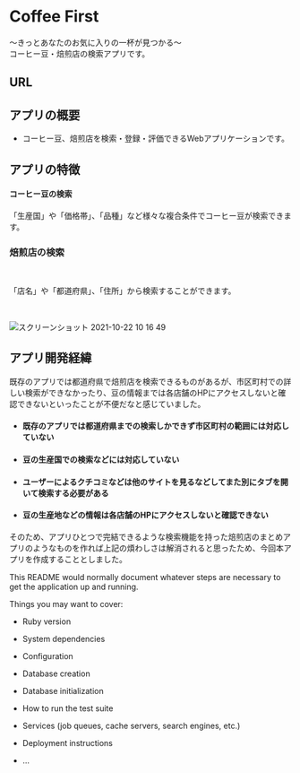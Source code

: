 # Coffee First
〜きっとあなたのお気に入りの一杯が見つかる〜<br>
コーヒー豆・焙煎店の検索アプリです。

## URL

## アプリの概要
- コーヒー豆、焙煎店を検索・登録・評価できるWebアプリケーションです。

## アプリの特徴

#### コーヒー豆の検索

「生産国」や「価格帯」、「品種」など様々な複合条件でコーヒー豆が検索できます。

### 焙煎店の検索

<br>


「店名」や「都道府県」、「住所」から検索することができます。<br>

<br>

![スクリーンショット 2021-10-22 10 16 49](https://user-images.githubusercontent.com/83042016/138378261-d6bf5a0d-12c8-42a2-ae28-761693accbd4.png)



## アプリ開発経緯
既存のアプリでは都道府県で焙煎店を検索できるものがあるが、市区町村での詳しい検索ができなかったり、豆の情報までは各店舗のHPにアクセスしないと確認できないといったことが不便だなと感じていました。

- #### 既存のアプリでは都道府県までの検索しかできず市区町村の範囲には対応していない
- #### 豆の生産国での検索などには対応していない
- #### ユーザーによるクチコミなどは他のサイトを見るなどしてまた別にタブを開いて検索する必要がある
- #### 豆の生産地などの情報は各店舗のHPにアクセスしないと確認できない

そのため、アプリひとつで完結できるような検索機能を持った焙煎店のまとめアプリのようなものを作れば上記の煩わしさは解消されると思ったため、今回本アプリを作成することとしました。


This README would normally document whatever steps are necessary to get the
application up and running.

Things you may want to cover:

* Ruby version

* System dependencies

* Configuration

* Database creation

* Database initialization

* How to run the test suite

* Services (job queues, cache servers, search engines, etc.)

* Deployment instructions

* ...
